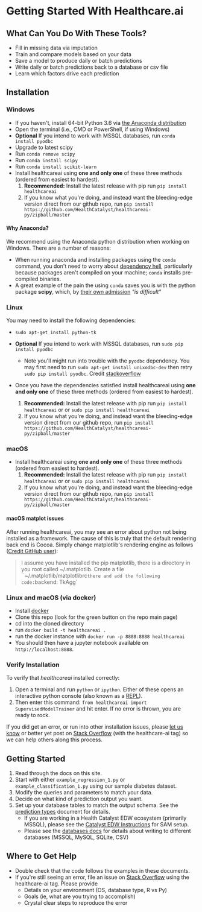 # Getting Started With Healthcare.ai

## What Can You Do With These Tools?

- Fill in missing data via imputation
- Train and compare models based on your data
- Save a model to produce daily or batch predictions
- Write daily or batch predictions back to a database or csv file
- Learn which factors drive each prediction

## Installation

### Windows

- If you haven't, install 64-bit Python 3.6 via [the Anaconda distribution](https://www.continuum.io/downloads)
- Open the terminal (i.e., CMD or PowerShell, if using Windows)
- **Optional** If you intend to work with MSSQL databases, run `conda install pyodbc`
- Upgrade to latest scipy
- Run `conda remove scipy`
- Run `conda install scipy`
- Run `conda install scikit-learn`
- Install healthcareai using **one and only one** of these three methods (ordered from easiest to hardest).
     1. **Recommended:** Install the latest release with pip run `pip install healthcareai`
     3. If you know what you're doing, and instead want the bleeding-edge version direct from our github repo, run `pip install https://github.com/HealthCatalyst/healthcareai-py/zipball/master`

#### Why Anaconda?

We recommend using the Anaconda python distribution when working on Windows. There are a number of reasons:

- When running anaconda and installing packages using the `conda` command, you don't need to worry about [dependency hell](https://en.wikipedia.org/wiki/Dependency_hell), particularly because packages aren't compiled on your machine; `conda` installs pre-compiled binaries.
- A great example of the pain the using `conda` saves you is with the python package **scipy**, which, by [their own admission](http://www.scipy.org/scipylib/building/windows.html) *"is difficult"*

### Linux

You may need to install the following dependencies:
- `sudo apt-get install python-tk`
- **Optional** If you intend to work with MSSQL databases, run `sudo pip install pyodbc`
    - Note you'll might run into trouble with the `pyodbc` dependency. You may first need to run `sudo apt-get install unixodbc-dev` then retry `sudo pip install pyodbc`. Credit [stackoverflow](http://stackoverflow.com/questions/2960339/unable-to-install-pyodbc-on-linux)

- Once you have the dependencies satisfied install healthcareai using **one and only one** of these three methods (ordered from easiest to hardest).
     1. **Recommended:** Install the latest release with pip run `pip install healthcareai` or or `sudo pip install healthcareai`
     3. If you know what you're doing, and instead want the bleeding-edge version direct from our github repo, run `pip install https://github.com/HealthCatalyst/healthcareai-py/zipball/master`

### macOS

- Install healthcareai using **one and only one** of these three methods (ordered from easiest to hardest).
     1. **Recommended:** Install the latest release with pip run `pip install healthcareai` or or `sudo pip install healthcareai`
     3. If you know what you're doing, and instead want the bleeding-edge version direct from our github repo, run `pip install https://github.com/HealthCatalyst/healthcareai-py/zipball/master`

#### macOS matplot issues

After running healthcareai, you may see an error about python not being installed as a framework. The cause of this is truly that the default rendering back end is Cocoa.
Simply change matplotlib's rendering engine as follows ([Credit GitHub user](https://github.com/JuliaPy/PyCall.jl/issues/218)):

> I assume you have installed the pip matplotlib, there is a directory in you root called ~/.matplotlib.
> Create a file ``~/.matplotlib/matplotlibrc` there and add the following code: `backend: TkAgg`

### Linux and macOS (via docker)

- Install [docker](https://docs.docker.com/engine/installation/)
- Clone this repo (look for the green button on the repo main page)
- cd into the cloned directory
- run `docker build -t healthcareai .`
- run the docker instance with `docker run -p 8888:8888 healthcareai` 
- You should then have a jupyter notebook available on `http://localhost:8888`.

### Verify Installation

To verify that *healthcareai* installed correctly:
1. Open a terminal and run `python` or `ipython`. Either of these opens an interactive python console (also known as a [REPL](https://en.wikipedia.org/wiki/Read%E2%80%93eval%E2%80%93print_loop)).
2. Then enter this command: `from healthcareai import SupervisedModelTrainer` and hit enter. If no error is thrown, you are ready to rock.

If you did get an error, or run into other installation issues, please [let us know](http://healthcare.ai/contact.html) or better yet post on [Stack Overflow](http://stackoverflow.com/questions/tagged/healthcare-ai) (with the healthcare-ai tag) so we can help others along this process.

## Getting Started

1. Read through the docs on this site.
2. Start with either `example_regression_1.py` or `example_classification_1.py` using our sample diabetes dataset.
3. Modify the queries and parameters to match your data.
4. Decide on what kind of prediction output you want.
5. Set up your database tables to match the output schema. See the [prediction types](prediction_types.md) document for details.
    - If you are working in a Health Catalyst EDW ecosystem (primarily MSSQL), please see the [Catalyst EDW Instructions](catalyst_edw_instructions) for SAM setup.
    - Please see the [databases docs](databases.md) for details about writing to different databases (MSSQL, MySQL, SQLite, CSV)

## Where to Get Help

- Double check that the code follows the examples in these documents.
- If you're still seeing an error, file an issue on [Stack Overflow](http://stackoverflow.com/) using the healthcare-ai tag. Please provide
    - Details on your environment (OS, database type, R vs Py)
    - Goals (ie, what are you trying to accomplish)
    - Crystal clear steps to reproduce the error
